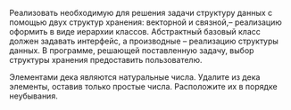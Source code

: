 Реализовать необходимую для решения задачи структуру данных с помощью двух структур хранения: векторной и связной,– реализацию оформить в виде иерархии классов. Абстрактный базовый класс должен задавать интерфейс, а производные – реализацию структуры данных. В программе, решающей поставленную задачу, выбор структуры хранения предоставить пользователю.

Элементами дека являются натуральные числа. Удалите из дека элементы, оставив только простые числа. Расположите их в порядке неубывания.